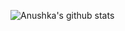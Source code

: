 ![Anushka's github stats](https://github-readme-stats.vercel.app/api?username=Anushka-codergirl&show_icons=true)
